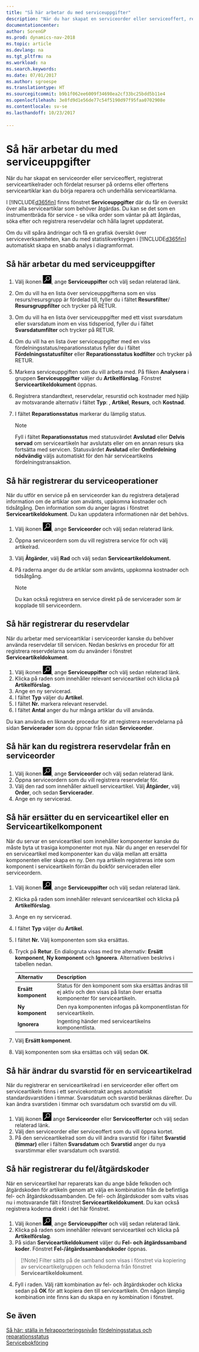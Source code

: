 ```yaml
---
title: "Så här arbetar du med serviceuppgifter"
description: "När du har skapat en serviceorder eller serviceoffert, registrerat serviceartikelrader och fördelat resurser på orderns eller offertens serviceartiklar kan du börja reparera och underhålla serviceartiklarna."
documentationcenter: 
author: SorenGP
ms.prod: dynamics-nav-2018
ms.topic: article
ms.devlang: na
ms.tgt_pltfrm: na
ms.workload: na
ms.search.keywords: 
ms.date: 07/01/2017
ms.author: sgroespe
ms.translationtype: HT
ms.sourcegitcommit: b9b1f062ee6009f34698ea2cf33bc25bdd5b11e4
ms.openlocfilehash: 3e8fd9d1e56de77c54f5190d97f95faa0702908e
ms.contentlocale: sv-se
ms.lasthandoff: 10/23/2017

---
```

# <a name="how-to-work-on-service-tasks"></a>Så här arbetar du med serviceuppgifter
När du har skapat en serviceorder eller serviceoffert, registrerat serviceartikelrader och fördelat resurser på orderns eller offertens serviceartiklar kan du börja reparera och underhålla serviceartiklarna.  

I [!INCLUDE[d365fin](includes/d365fin_md.md)] finns fönstret **Serviceuppgifter** där du får en översikt över alla serviceartiklar som behöver åtgärdas. Du kan se det som en instrumentbräda för service - se vilka order som väntar på att åtgärdas, söka efter och registrera reservdelar och hålla lagret uppdaterat.  
  
Om du vill spåra ändringar och få en grafisk översikt över serviceverksamheten, kan du med statistikverktygen i [!INCLUDE[d365fin](includes/d365fin_md.md)] automatiskt skapa en snabb analys i diagramformat.  
  
## <a name="to-work-on-a-service-task"></a>Så här arbetar du med serviceuppgifter  
1. Välj ikonen ![Söka efter sida eller rapport](media/ui-search/search_small.png "ikonen Söka efter sida eller rapport"), ange **Serviceuppifter** och välj sedan relaterad länk. 
2. Om du vill ha en lista över serviceuppgifterna som en viss resurs/resursgrupp är fördelad till, fyller du i fältet **Resursfilter**/ **Resursgruppfilter** och trycker på RETUR.  
3. Om du vill ha en lista över serviceuppgifter med ett visst svarsdatum eller svarsdatum inom en viss tidsperiod, fyller du i fältet **Svarsdatumfilter** och trycker på RETUR.  
4. Om du vill ha en lista över serviceuppgifter med en viss fördelningsstatus/reparationsstatus fyller du i fältet **Fördelningsstatusfilter** eller **Reparationsstatus kodfilter** och trycker på RETUR.  
5. Markera serviceuppgiften som du vill arbeta med. På fliken **Analysera** i gruppen **Serviceuppgifter** väljer du **Artikelförslag**. Fönstret **Serviceartikeldokument** öppnas.  
6. Registrera standardtext, reservdelar, resurstid och kostnader med hjälp av motsvarande alternativ i fältet **Typ**:  <Blank>, **Artikel**, **Resurs**, och **Kostnad**.  
7. I fältet **Reparationsstatus** markerar du lämplig status.  
  
   > [!NOTE]  
   >  Fyll i fältet **Reparationsstatus** med statusvärdet **Avslutad** eller **Delvis servad** om serviceartikeln har avslutats eller om en annan resurs ska fortsätta med servicen. Statusvärdet **Avslutad** eller **Omfördelning nödvändig** väljs automatiskt för den här serviceartikelns fördelningstransaktion.  

## <a name="to-register-service-operations"></a>Så här registrerar du serviceoperationer  
När du utför en service på en serviceorder kan du registrera detaljerad information om de artiklar som använts, uppkomna kostnader och tidsåtgång. Den information som du anger lagras i fönstret **Serviceartikeldokument**. Du kan uppdatera informationen när det behövs. 
   
1. Välj ikonen ![Söka efter sida eller rapport](media/ui-search/search_small.png "ikonen Söka efter sida eller rapport"), ange **Serviceorder** och välj sedan relaterad länk.  
2. Öppna serviceordern som du vill registrera service för och välj artikelrad.  
3. Välj **Åtgärder**, välj **Rad** och välj sedan **Serviceartikeldokument.**  
4. På raderna anger du de artiklar som använts, uppkomna kostnader och tidsåtgång.  
  
   > [!NOTE]  
   >  Du kan också registrera en service direkt på de servicerader som är kopplade till serviceordern.  
  
## <a name="to-register-spare-parts"></a>Så här registrerar du reservdelar  
När du arbetar med serviceartiklar i serviceorder kanske du behöver använda reservdelar till servicen. Nedan beskrivs en procedur för att registrera reservdelarna som du använder i fönstret **Serviceartikeldokument**.  
  
1. Välj ikonen ![Söka efter sida eller rapport](media/ui-search/search_small.png "ikonen Söka efter sida eller rapport"), ange **Serviceuppifter** och välj sedan relaterad länk. 
2. Klicka på raden som innehåller relevant serviceartikel och klicka på **Artikelförslag**.  
3. Ange en ny servicerad.  
4. I fältet **Typ** väljer du **Artikel**.  
5. I fältet **Nr.** markera relevant reservdel.  
6. I fältet **Antal** anger du hur många artiklar du vill använda.  
  
 Du kan använda en liknande procedur för att registrera reservdelarna på sidan **Servicerader** som du öppnar från sidan **Serviceorder**.  
  
## <a name="to-register-spare-parts-from-a-service-order"></a>Så här kan du registrera reservdelar från en serviceorder  
1. Välj ikonen ![Söka efter sida eller rapport](media/ui-search/search_small.png "ikonen Söka efter sida eller rapport"), ange **Serviceorder** och välj sedan relaterad länk.  
2. Öppna serviceordern som du vill registrera reservdelar för.  
3. Välj den rad som innehåller aktuell serviceartikel. Välj **Åtgärder**, välj **Order**, och sedan **Servicerader**.  
4. Ange en ny servicerad.  
  
## <a name="to-replace-a-service-item-or-a-service-item-component"></a>Så här ersätter du en serviceartikel eller en Serviceartikelkomponent  
När du servar en serviceartikel som innehåller komponenter kanske du måste byta ut trasiga komponenter mot nya. När du anger en reservdel för en serviceartikel med komponenter kan du välja mellan att ersätta komponenten eller skapa en ny. Den nya artikeln registreras inte som komponent i serviceartikeln förrän du bokför serviceraden eller serviceordern. 
    
1. Välj ikonen ![Söka efter sida eller rapport](media/ui-search/search_small.png "ikonen Söka efter sida eller rapport"), ange **Serviceuppifter** och välj sedan relaterad länk. 
2. Klicka på raden som innehåller relevant serviceartikel och klicka på **Artikelförslag**.  
3. Ange en ny servicerad.  
4. I fältet **Typ** väljer du **Artikel**.  
5. I fältet **Nr.** Välj komponenten som ska ersättas.  
6. Tryck på **Retur**. En dialogruta visas med tre alternativ: **Ersätt komponent**, **Ny komponent** och **Ignorera**. Alternativen beskrivs i tabellen nedan.  
  
    |Alternativ | Description|  
    |----------------------------------|---------------------------------------|  
    |**Ersätt komponent**|Status för den komponent som ska ersättas ändras till ej aktiv och den visas på listan över ersatta komponenter för serviceartikeln.|  
    |**Ny komponent**|Den nya komponenten infogas på komponentlistan för serviceartikeln.|  
    |**Ignorera**|Ingenting händer med serviceartikelns komponentlista.|  
  
7. Välj **Ersätt komponent**.  
8. Välj komponenten som ska ersättas och välj sedan **OK**.  

## <a name="to-change-the-response-time-for-a-service-item-line"></a>Så här ändrar du svarstid för en serviceartikelrad  
När du registrerar en serviceartikelrad i en serviceorder eller offert om serviceartikeln finns i ett servicekontrakt anges automatiskt standardsvarstiden i timmar. Svarsdatum och svarstid beräknas därefter. Du kan ändra svarstiden i timmar och svarsdatum och svarstid om du vill.  

1. Välj ikonen ![Sök efter sida eller rapport](media/ui-search/search_small.png "Söka efter sida eller rapport") ange **Serviceorder** eller **Serviceofferter** och välj sedan relaterad länk.  
2. Välj den serviceorder eller serviceoffert som du vill öppna kortet.  
3. På den serviceartikelrad som du vill ändra svarstid för i fältet **Svarstid (timmar)** eller i fälten **Svarsdatum** och **Svarstid** anger du nya svarstimmar eller svarsdatum och svarstid.  

## <a name="to-register-faultresolution-codes"></a>Så här registrerar du fel/åtgärdskoder  
När en serviceartikel har reparerats kan du ange både felkoden och åtgärdskoden för artikeln genom att välja en kombination från de befintliga fel- och åtgärdskodssambanden. De fel- och åtgärdskoder som valts visas nu i motsvarande fält i fönstret **Serviceartikeldokument**. Du kan också registrera koderna direkt i det här fönstret.  
    
1. Välj ikonen ![Söka efter sida eller rapport](media/ui-search/search_small.png "ikonen Söka efter sida eller rapport"), ange **Serviceuppifter** och välj sedan relaterad länk. 
2. Klicka på raden som innehåller relevant serviceartikel och klicka på **Artikelförslag**.  
3. På sidan **Serviceartikeldokument** väljer du **Fel- och åtgärdssamband koder**. Fönstret **Fel-/åtgärdssambandskoder** öppnas.  
  
  >  [!Note]
  >  Filter sätts på de samband som visas i fönstret via kopiering av serviceartikelgruppen och felkoderna från fönstret **Serviceartikeldokument**.  
  
4. Fyll i raden. Välj rätt kombination av fel- och åtgärdskoder och klicka sedan på **OK** för att kopiera den till serviceartikeln. Om någon lämplig kombination inte finns kan du skapa en ny kombination i fönstret.  

## <a name="see-also"></a>Se även  
[Så här: ställa in felrapporteringsnivån](service-how-setup-fault-reporting.md)
[fördelningsstatus och reparationsstatus](service-allocation-status-and-repair-status.md)  
[Servicebokföring](service-service-posting.md)  


